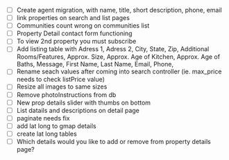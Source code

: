 - [ ] Create agent migration, with name, title, short description, phone, email
- [ ] link properties on search and list pages
- [ ] Communities count wrong on communities list
- [ ] Property Detail contact form functioning
- [ ] To view 2nd property you must subscribe
- [ ] Add listing table with Adress 1, Adress 2, City, State, Zip, Additional Rooms/Features, Approx. Size, Approx. Age of Kitchen, Approx. Age of Baths,  Message, First Name, Last Name, Email, Phone,
- [ ] Rename seach values after coming into search controller (ie. max_price needs to check listPrice value)
- [ ] Resize all images to same sizes
- [ ] Remove photoInstructions from db
- [ ] New prop details slider with thumbs on bottom
- [ ] List datails and descriptions on detail page
- [ ] paginate needs fix
- [ ] add lat long to gmap details
- [ ] create lat long tables
- [ ] Which details would you like to add or remove from property details page?

